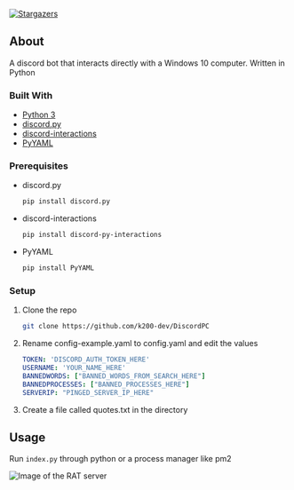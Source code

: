 [![Stargazers][stars-shield]][stars-url]

## About

A discord bot that interacts directly with a Windows 10 computer. Written in Python

### Built With

* [Python 3](https://www.python.org/)
* [discord.py](https://github.com/Rapptz/discord.py)
* [discord-interactions](https://github.com/goverfl0w/discord-interactions)
* [PyYAML](https://pyyaml.org/)

### Prerequisites

* discord.py
  ```sh
  pip install discord.py
  ```
* discord-interactions
  ```sh
  pip install discord-py-interactions
  ```
* PyYAML
  ```sh
  pip install PyYAML
  ```

### Setup

1. Clone the repo
   ```sh
   git clone https://github.com/k200-dev/DiscordPC
   ```
2. Rename config-example.yaml to config.yaml and edit the values 
   ```yaml
   TOKEN: 'DISCORD_AUTH_TOKEN_HERE'
   USERNAME: 'YOUR_NAME_HERE'
   BANNEDWORDS: ["BANNED_WORDS_FROM_SEARCH_HERE"]
   BANNEDPROCESSES: ["BANNED_PROCESSES_HERE"]
   SERVERIP: "PINGED_SERVER_IP_HERE"
   ```
3. Create a file called quotes.txt in the directory

## Usage

Run `index.py` through python or a process manager like pm2

![Image of the RAT server](https://files.k200.site/github-Windows-Python-RAT-example.png)

[stars-shield]: https://img.shields.io/github/stars/k200-dev/DiscordPC.svg?style=for-the-badge
[stars-url]: https://github.com/k200-dev/DiscordPC/stargazers
